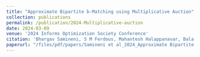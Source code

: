 ```yaml
---
title: "Approximate Bipartite b-Matching using Multiplicative Auction"
collection: publications
permalink: /publication/2024-Multiplicative-auction
date: 2024-03-09
venue: '2024 Informs Optimization Society Conference'
citation: 'Bhargav Samineni, S M Ferdous, Mahantesh Halappanavar, Bala Krishnamoorthy, &quot;Approximate Bipartite b-Matching using Multiplicative Auction.&quot; Accepted as a refereed paper in the 2024 INFORMS Optimization Society conference (IOS)'
paperurl: "/files/pdf/papers/Samineni et al_2024_Approximate Bipartite b-Matching using Multiplicative Auction.pdf"
---
```

